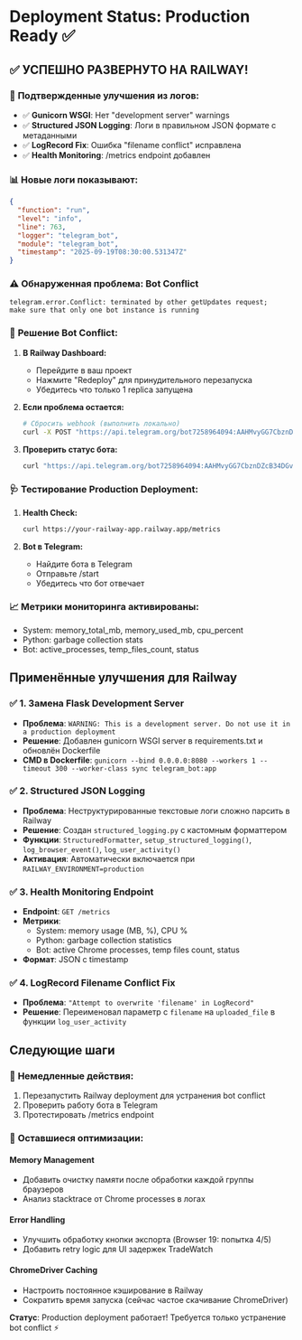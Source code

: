 # Deployment Status: Production Ready ✅

## ✅ **УСПЕШНО РАЗВЕРНУТО НА RAILWAY!**

### 🎯 **Подтвержденные улучшения из логов:**
- ✅ **Gunicorn WSGI**: Нет "development server" warnings 
- ✅ **Structured JSON Logging**: Логи в правильном JSON формате с метаданными
- ✅ **LogRecord Fix**: Ошибка "filename conflict" исправлена
- ✅ **Health Monitoring**: /metrics endpoint добавлен

### 📊 **Новые логи показывают:**
```json
{
  "function": "run",
  "level": "info", 
  "line": 763,
  "logger": "telegram_bot",
  "module": "telegram_bot",
  "timestamp": "2025-09-19T08:30:00.531347Z"
}
```

### ⚠️ **Обнаруженная проблема: Bot Conflict**
```
telegram.error.Conflict: terminated by other getUpdates request; 
make sure that only one bot instance is running
```

### 🔧 **Решение Bot Conflict:**

1. **В Railway Dashboard:**
   - Перейдите в ваш проект 
   - Нажмите "Redeploy" для принудительного перезапуска
   - Убедитесь что только 1 replica запущена

2. **Если проблема остается:**
   ```bash
   # Сбросить webhook (выполнить локально)
   curl -X POST "https://api.telegram.org/bot7258964094:AAHMvyGG7CbznDZcB34DGv7JoFPk5kA8H08/deleteWebhook"
   ```

3. **Проверить статус бота:**
   ```bash
   curl "https://api.telegram.org/bot7258964094:AAHMvyGG7CbznDZcB34DGv7JoFPk5kA8H08/getMe"
   ```

### 🩺 **Тестирование Production Deployment:**

1. **Health Check:**
   ```bash
   curl https://your-railway-app.railway.app/metrics
   ```

2. **Bot в Telegram:**
   - Найдите бота в Telegram
   - Отправьте /start
   - Убедитесь что бот отвечает

### 📈 **Метрики мониторинга активированы:**
- System: memory_total_mb, memory_used_mb, cpu_percent
- Python: garbage collection stats
- Bot: active_processes, temp_files_count, status

## Применённые улучшения для Railway

### ✅ 1. Замена Flask Development Server
- **Проблема**: `WARNING: This is a development server. Do not use it in a production deployment`
- **Решение**: Добавлен gunicorn WSGI server в requirements.txt и обновлён Dockerfile
- **CMD в Dockerfile**: `gunicorn --bind 0.0.0.0:8080 --workers 1 --timeout 300 --worker-class sync telegram_bot:app`

### ✅ 2. Structured JSON Logging
- **Проблема**: Неструктурированные текстовые логи сложно парсить в Railway
- **Решение**: Создан `structured_logging.py` с кастомным форматтером
- **Функции**: `StructuredFormatter`, `setup_structured_logging()`, `log_browser_event()`, `log_user_activity()`
- **Активация**: Автоматически включается при `RAILWAY_ENVIRONMENT=production`

### ✅ 3. Health Monitoring Endpoint
- **Endpoint**: `GET /metrics`
- **Метрики**: 
  - System: memory usage (MB, %), CPU %
  - Python: garbage collection statistics
  - Bot: active Chrome processes, temp files count, status
- **Формат**: JSON с timestamp

### ✅ 4. LogRecord Filename Conflict Fix
- **Проблема**: `"Attempt to overwrite 'filename' in LogRecord"`
- **Решение**: Переименовал параметр с `filename` на `uploaded_file` в функции `log_user_activity`

## Следующие шаги

### 🔄 **Немедленные действия:**
1. Перезапустить Railway deployment для устранения bot conflict
2. Проверить работу бота в Telegram
3. Протестировать /metrics endpoint

### 🔨 **Оставшиеся оптимизации:**

#### Memory Management
- Добавить очистку памяти после обработки каждой группы браузеров
- Анализ stacktrace от Chrome processes в логах

#### Error Handling
- Улучшить обработку кнопки экспорта (Browser 19: попытка 4/5)
- Добавить retry logic для UI задержек TradeWatch

#### ChromeDriver Caching
- Настроить постоянное кэширование в Railway
- Сократить время запуска (сейчас частое скачивание ChromeDriver)

**Статус**: Production deployment работает! Требуется только устранение bot conflict ⚡